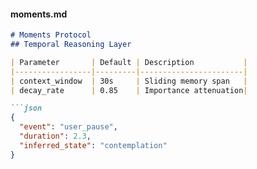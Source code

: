 
#### **moments.md**
```markdown
# Moments Protocol
## Temporal Reasoning Layer

| Parameter       | Default | Description           |
|-----------------|---------|-----------------------|
| context_window  | 30s     | Sliding memory span   |
| decay_rate      | 0.85    | Importance attenuation|

```json
{
  "event": "user_pause",
  "duration": 2.3,
  "inferred_state": "contemplation"
}
